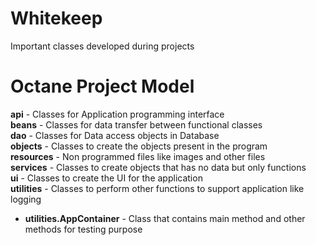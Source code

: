 # Whitekeep
Important classes developed during projects

# Octane Project Model   
**api** - Classes for Application programming interface   
**beans** - Classes for data transfer between functional classes   
**dao** - Classes for Data access objects in Database   
**objects** - Classes to create the objects present in the program   
**resources** - Non programmed files like images and other files   
**services** - Classes to create objects that has no data but only functions   
**ui** - Classes to create the UI for the application   
**utilities** - Classes to perform other functions to support application like logging   
- **utilities.AppContainer** - Class that contains main method and other methods for testing purpose